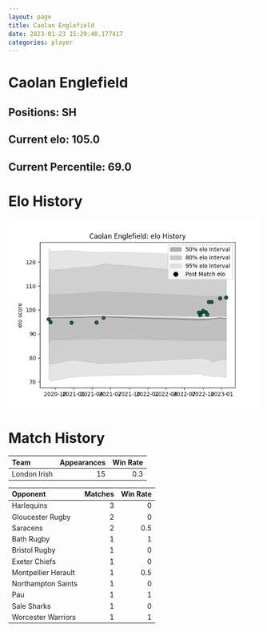 ```yaml
---  
layout: page  
title: Caolan Englefield  
date: 2023-01-23 15:29:48.177417  
categories: player  
---
```

# Caolan Englefield

## Positions: SH

## Current elo: 105.0

## Current Percentile: 69.0

# Elo History


![elo history](history_CaolanEnglefield.png)
# Match History


| Team         |   Appearances |   Win Rate |
|:-------------|--------------:|-----------:|
| London Irish |            15 |        0.3 |

| Opponent            |   Matches |   Win Rate |
|:--------------------|----------:|-----------:|
| Harlequins          |         3 |        0   |
| Gloucester Rugby    |         2 |        0   |
| Saracens            |         2 |        0.5 |
| Bath Rugby          |         1 |        1   |
| Bristol Rugby       |         1 |        0   |
| Exeter Chiefs       |         1 |        0   |
| Montpellier Herault |         1 |        0.5 |
| Northampton Saints  |         1 |        0   |
| Pau                 |         1 |        1   |
| Sale Sharks         |         1 |        0   |
| Worcester Warriors  |         1 |        1   |